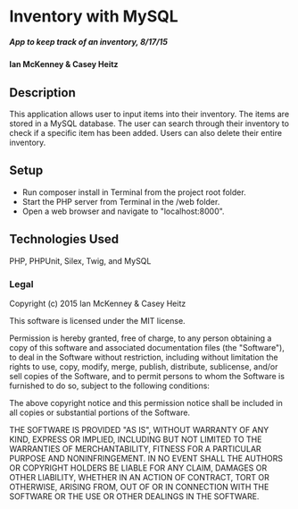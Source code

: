 # Inventory with MySQL

##### App to keep track of an inventory, 8/17/15

#### Ian McKenney & Casey Heitz

## Description

This application allows user to input items into their inventory.  The items are stored in a MySQL database.  The user can search through their inventory to check if a specific item has been added.  Users can also delete their entire inventory.

## Setup

* Run composer install in Terminal from the project root folder.
* Start the PHP server from Terminal in the /web folder.
* Open a web browser and navigate to "localhost:8000".


## Technologies Used

PHP, PHPUnit, Silex, Twig, and MySQL

### Legal

Copyright (c) 2015 Ian McKenney & Casey Heitz

This software is licensed under the MIT license.

Permission is hereby granted, free of charge, to any person obtaining a copy
of this software and associated documentation files (the "Software"), to deal
in the Software without restriction, including without limitation the rights
to use, copy, modify, merge, publish, distribute, sublicense, and/or sell
copies of the Software, and to permit persons to whom the Software is
furnished to do so, subject to the following conditions:

The above copyright notice and this permission notice shall be included in
all copies or substantial portions of the Software.

THE SOFTWARE IS PROVIDED "AS IS", WITHOUT WARRANTY OF ANY KIND, EXPRESS OR
IMPLIED, INCLUDING BUT NOT LIMITED TO THE WARRANTIES OF MERCHANTABILITY,
FITNESS FOR A PARTICULAR PURPOSE AND NONINFRINGEMENT. IN NO EVENT SHALL THE
AUTHORS OR COPYRIGHT HOLDERS BE LIABLE FOR ANY CLAIM, DAMAGES OR OTHER
LIABILITY, WHETHER IN AN ACTION OF CONTRACT, TORT OR OTHERWISE, ARISING FROM,
OUT OF OR IN CONNECTION WITH THE SOFTWARE OR THE USE OR OTHER DEALINGS IN
THE SOFTWARE.
